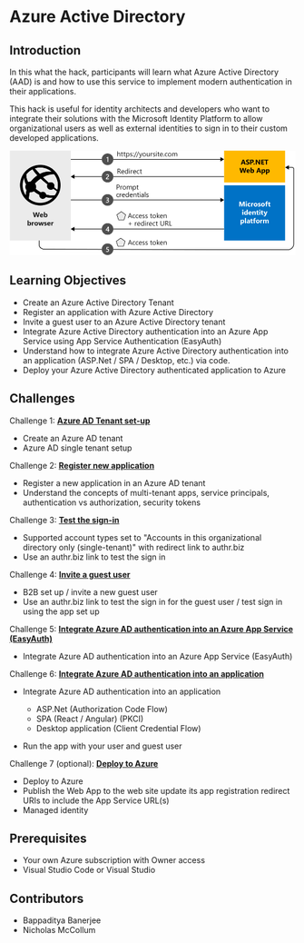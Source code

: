 # Azure Active Directory

## Introduction

In this what the hack, participants will learn what Azure Active Directory (AAD) is and how to use this service to implement modern authentication in their applications.

This hack is useful for identity architects and developers who want to integrate their solutions with the Microsoft Identity Platform to allow organizational users as well as external identities to sign in to their custom developed applications.

![Azure AD Overview](./Images/aspnetwebapp-intro.svg)
## Learning Objectives

- Create an Azure Active Directory Tenant
- Register an application with Azure Active Directory
- Invite a guest user to an Azure Active Directory tenant
- Integrate Azure Active Directory authentication into an Azure App Service using App Service Authentication (EasyAuth)
- Understand how to integrate Azure Active Directory authentication into an application (ASP.Net / SPA / Desktop, etc.) via code.
- Deploy your Azure Active Directory authenticated application to Azure


## Challenges


Challenge 1: **[Azure AD Tenant set-up](Student/00-tenant-setup.md)**

- Create an Azure AD tenant
- Azure AD single tenant setup

Challenge 2: **[Register new application](Student/01-register-app.md)**

- Register a new application in an Azure AD tenant
- Understand the concepts of multi-tenant apps, service principals, authentication vs authorization, security tokens

Challenge 3: **[Test the sign-in](Student/02-test-sign-in.md)**

- Supported account types set to "Accounts in this organizational directory only (single-tenant)" with redirect link to authr.biz
- Use an authr.biz link to test the sign in

Challenge 4: **[Invite a guest user](Student/03-invite-guest.md)**

- B2B set up / invite a new guest user
- Use an authr.biz link to test the sign in for the guest user / test sign in using the app set up

Challenge 5: **[Integrate Azure AD authentication into an Azure App Service (EasyAuth)](Student/04-integrate-app-service.md)**

- Integrate Azure AD authentication into an Azure App Service (EasyAuth)

Challenge 6: **[Integrate Azure AD authentication into an application](Student/05-integrate-app.md)**

- Integrate Azure AD authentication into an application
    - ASP.Net (Authorization Code Flow)
    - SPA (React / Angular) (PKCI)  
    - Desktop application (Client Credential Flow)

- Run the app with your user and guest user 

Challenge 7 (optional): **[Deploy to Azure](Student/06-deploy-to-azure.md)**

- Deploy to Azure
- Publish the Web App to the web site update its app registration redirect URIs to include the App Service URL(s)
- Managed identity


## Prerequisites

- Your own Azure subscription with Owner access
- Visual Studio Code or Visual Studio


## Contributors

- Bappaditya Banerjee
- Nicholas McCollum 
